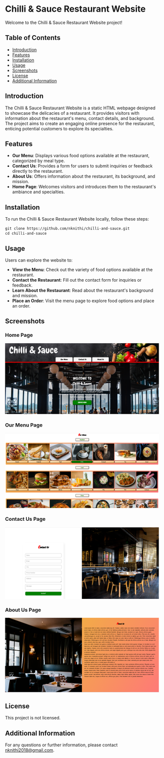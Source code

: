 # Chilli & Sauce Restaurant Website

Welcome to the Chilli & Sauce Restaurant Website project!

## Table of Contents

- [Introduction](#introduction)
- [Features](#features)
- [Installation](#installation)
- [Usage](#usage)
- [Screenshots](#screenshots)
- [License](#license)
- [Additional Information](#additional-information)

## Introduction

The Chilli & Sauce Restaurant Website is a static HTML webpage designed to showcase the delicacies of a restaurant. It provides visitors with information about the restaurant's menu, contact details, and background. The project aims to create an engaging online presence for the restaurant, enticing potential customers to explore its specialties.

## Features

- **Our Menu**: Displays various food options available at the restaurant, categorized by meal type.
- **Contact Us**: Provides a form for users to submit inquiries or feedback directly to the restaurant.
- **About Us**: Offers information about the restaurant, its background, and mission.
- **Home Page**: Welcomes visitors and introduces them to the restaurant's ambiance and specialties.

## Installation

To run the Chilli & Sauce Restaurant Website locally, follow these steps:

```
git clone https://github.com/nknithi/chilli-and-sauce.git
cd chilli-and-sauce
```

## Usage

Users can explore the website to:

- **View the Menu**: Check out the variety of food options available at the restaurant.
- **Contact the Restaurant**: Fill out the contact form for inquiries or feedback.
- **Learn About the Restaurant**: Read about the restaurant's background and mission.
- **Place an Order**: Visit the menu page to explore food options and place an order.

## Screenshots

### Home Page
![Home Page](screenshots/homepage.png)


### Our Menu Page
![Our Menu Page](screenshots/menu.png)

### Contact Us Page
![Contact Us Page](screenshots/contactus.png)

### About Us Page
![About Us Page](screenshots/aboutus.png)

## License

This project is not licensed.

## Additional Information

For any questions or further information, please contact [nknithi2018@gmail.com](mailto:nknithi2018@gmail.com).

